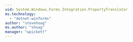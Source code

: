 ```yaml
---
uid: System.Windows.Forms.Integration.PropertyTranslator
ms.technology: 
  - "dotnet-winforms"
author: "stevehoag"
ms.author: "shoag"
manager: "wpickett"
---
```

